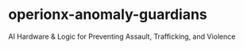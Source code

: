 # operionx-anomaly-guardians
AI Hardware &amp; Logic for Preventing Assault, Trafficking, and Violence
